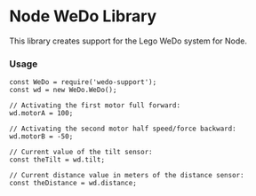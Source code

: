 Node WeDo Library
=================

This library creates support for the Lego WeDo system for Node.

### Usage
    
    const WeDo = require('wedo-support');
    const wd = new WeDo.WeDo();
    
    // Activating the first motor full forward:
    wd.motorA = 100;
    
    // Activating the second motor half speed/force backward:
    wd.motorB = -50;
    
    // Current value of the tilt sensor:
    const theTilt = wd.tilt;
    
    // Current distance value in meters of the distance sensor:
    const theDistance = wd.distance;
